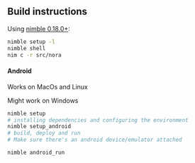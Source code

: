 ## Build instructions

Using [nimble 0.18.0+](https://github.com/nim-lang/nimble/releases):

```sh
nimble setup -l
nimble shell
nim c -r src/nora
```

#### Android
Works on MacOs and Linux

Might work on Windows

```sh
nimble setup
# installing dependencies and configuring the environment
nimble setup_android
# build, deploy and run
# Make sure there's an android device/emulator attached

nimble android_run
```
